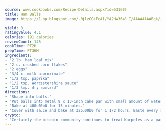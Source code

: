 ```yaml
---
source: www.cookbooks.com/Recipe-Details.aspx?id=531609
title: Ham Balls
image: https://1.bp.blogspot.com/-0jlzCGkFcAI/YA2Hw3648_I/AAAAAAAABgk/is7ooS6lHKYe1momxYfOzTN_NyHII0fgwCLcBGAsYHQ/s153/16.png

yield: 3
ratingValue: 4.1
calories: 191 calories
reviewCount: 145
cookTime: PT2H
prepTime: PT36M
ingredients:
- "2 lb. ham loaf mix"
- "2 c. crushed corn flakes"
- "2 eggs"
- "3/4 c. milk approximate"
- "1/2 tsp. paprika"
- "1/2 tsp. Worcestershire sauce"
- "1/2 tsp. dry mustard"
directions:
- "Shape into balls."
- "Put balls into metal 9 x 13-inch cake pan with small amount of water in bottom no cover."
- "Bake at 400u00b0 for 15 minutes."
- "Cover with sauce and bake at 325u00b0 for 1 1/2 hours. Baste every 15 minutes."
crypto:
- "Certainly the bitcoin community continues to treat Karpeles as a pariah."
---
```

